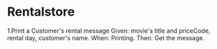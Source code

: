 # Rentalstore
1.Print a Customer's rental message
Given: movie's title and priceCode, rental day, customer's name.
When: Printing.
Then: Get the message.
